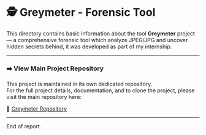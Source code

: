 # 🕵️ Greymeter - Forensic Tool

This directory contains basic information about the tool **Greymeter** project — a comprehensive forensic tool which analyze JPEG/JPG and uncover hidden secrets behind, it was developed as part of my internship.

---

### ➡️ View Main Project Repository

This project is maintained in its own dedicated repository.  
For the full project details, documentation, and to clone the project, please visit the main repository here:

🔗 [Greymeter Repository](https://github.com/ultrew/Greymeter)

---

End of report.
